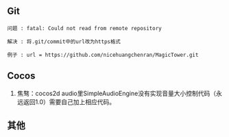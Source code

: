 ## Git


    问题 : fatal: Could not read from remote repository
    
    解决 : 将.git/commit中的url改为https格式
    
    例子 : url = https://github.com/nicehuangchenran/MagicTower.git

## Cocos

1. 焦骜：cocos2d audio里SimpleAudioEngine没有实现音量大小控制代码（永远返回1.0）需要自己加上相应代码。

## 其他